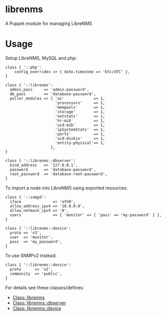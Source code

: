 # librenms

A Puppet module for managing LibreNMS

# Usage

Setup LibreNMS, MySQL and php:

    class { '::php':
        config_overrides => { date.timezone => 'Etc/UTC' },
    }
    
    class { '::librenms':
      admin_pass     => 'admin-password',
      db_pass        => 'database-password',
      poller_modules => { 'os'             => 1,
                          'processors'     => 1,
                          'mempools'       => 1,
                          'storage'        => 1,
                          'netstats'       => 1,
                          'hr-mib'         => 1,
                          'ucd-mib'        => 1,
                          'ipSystemStats'  => 1,
                          'ports'          => 1,
                          'ucd-diskio'     => 1,
                          'entity-physical'=> 1,
                        },
    }
    
    class { '::librenms::dbserver':
      bind_address   => '127.0.0.1',
      password       => 'database-password',
      root_password  => 'database-root-password',
    }

To import a node into LibreNMS using exported resources:

    class { '::snmpd':
      iface              => 'eth0',
      allow_address_ipv4 => '10.0.0.0',
      allow_netmask_ipv4 => '8',
      users              => { 'monitor' => { 'pass' => 'my-password' } },
    }
    
    class { '::librenms::device':
      proto => 'v3',
      user  => 'monitor',
      pass  => 'my_password',
    }

To use SNMPv2 instead:

    class { '::librenms::device':
      proto      => 'v2',
      community  => 'public',
    }

For details see these classes/defines:

* [Class: librenms](manifests/init.pp)
* [Class: librenms::dbserver](manifests/dbserver.pp)
* [Class: librenms::device](manifests/device.pp)

